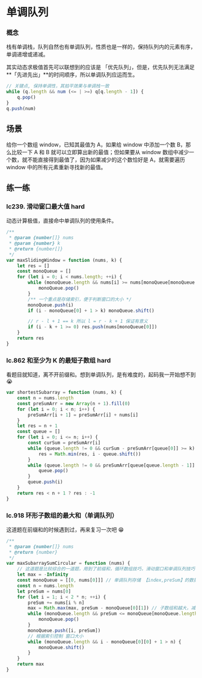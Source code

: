 # 单调队列


### 概念

栈有单调栈，队列自然也有单调队列，性质也是一样的，保持队列内的元素有序，单调递增或递减。

其实动态求极值首先可以联想到的应该是 「优先队列」，但是，优先队列无法满足**「先进先出」**的时间顺序，所以单调队列应运而生。

```js
// 关键点, 保持单调性，其拍平效果与单调栈一致
while (q.length && num (<= | >=) q[q.length - 1]) {
    q.pop()
}
q.push(num)
```

## 场景

给你一个数组 window，已知其最值为 A，如果给 window 中添加一个数 B，那么比较一下 A 和 B 就可以立即算出新的最值；但如果要从 window 数组中减少一个数，就不能直接得到最值了，因为如果减少的这个数恰好是 A，就需要遍历 window 中的所有元素重新寻找新的最值。

## 练一练

### lc239. 滑动窗口最大值 hard

动态计算极值，直接命中单调队列的使用条件。

```js
/**
 * @param {number[]} nums
 * @param {number} k
 * @return {number[]}
 */
var maxSlidingWindow = function (nums, k) {
    let res = []
    const monoQueue = []
    for (let i = 0; i < nums.length; ++i) {
        while (monoQueue.length && nums[i] >= nums[monoQueue[monoQueue.length - 1]]) {
            monoQueue.pop()
        }
        /** 一个重点是存储索引，便于判断窗口的大小 */
        monoQueue.push(i)
        if (i - monoQueue[0] + 1 > k) monoQueue.shift()

        // r - l + 1 == k 所以 l = r - k + 1 保证有意义
        if (i - k + 1 >= 0) res.push(nums[monoQueue[0]])
    }
    return res
}
```

### lc.862 和至少为 K 的最短子数组 hard

看题目就知道，离不开前缀和。想到单调队列，是有难度的，起码我一开始想不到 😭

<!-- TODO copy了答案，后续再细看 -->

```js
var shortestSubarray = function (nums, k) {
    const n = nums.length
    const preSumArr = new Array(n + 1).fill(0)
    for (let i = 0; i < n; i++) {
        preSumArr[i + 1] = preSumArr[i] + nums[i]
    }
    let res = n + 1
    const queue = []
    for (let i = 0; i <= n; i++) {
        const curSum = preSumArr[i]
        while (queue.length != 0 && curSum - preSumArr[queue[0]] >= k) {
            res = Math.min(res, i - queue.shift())
        }
        while (queue.length != 0 && preSumArr[queue[queue.length - 1]] >= curSum) {
            queue.pop()
        }
        queue.push(i)
    }
    return res < n + 1 ? res : -1
}
```

### lc.918 环形子数组的最大和（单调队列）

这道题在前缀和的时候遇到过，再来复习一次吧 😁

```js
/**
 * @param {number[]} nums
 * @return {number}
 */
var maxSubarraySumCircular = function (nums) {
    // 这道题是比较综合的一道题，用到了前缀和，循环数组技巧，滑动窗口和单调队列技巧
    let max = -Infinity
    const monoQueue = [[0, nums[0]]] // 单调队列存储 【index,preSum】的数据结构
    const n = nums.length
    let preSum = nums[0]
    for (let i = 1; i < 2 * n; ++i) {
        preSum += nums[i % n]
        max = Math.max(max, preSum - monoQueue[0][1]) // 子数组和越大，减去的就应该越小
        while (monoQueue.length && preSum <= monoQueue[monoQueue.length - 1][1]) {
            monoQueue.pop()
        }
        monoQueue.push([i, preSum])
        // 根据索引控制 窗口大小
        while (monoQueue.length && i - monoQueue[0][0] + 1 > n) {
            monoQueue.shift()
        }
    }
    return max
}
```

<!-- lc.1425 带限制的子序列和 hard; lc.1696 跳跃游戏 VI  有时间再做做吧-->

